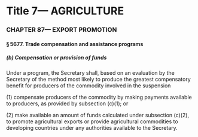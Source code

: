 
# Title 7— AGRICULTURE
### CHAPTER 87— EXPORT PROMOTION
#### § 5677. Trade compensation and assistance programs
##### (b) Compensation or provision of funds

Under a program, the Secretary shall, based on an evaluation by the Secretary of the method most likely to produce the greatest compensatory benefit for producers of the commodity involved in the suspension

(1) compensate producers of the commodity by making payments available to producers, as provided by subsection (c)(1); or

(2) make available an amount of funds calculated under subsection (c)(2), to promote agricultural exports or provide agricultural commodities to developing countries under any authorities available to the Secretary.
